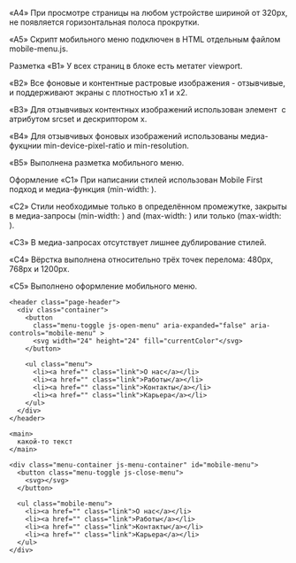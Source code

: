 



«A4» При просмотре страницы на любом устройстве шириной от 320px, не появляется горизонтальная полоса прокрутки.

«A5» Скрипт мобильного меню подключен в HTML отдельным файлом mobile-menu.js.

Разметка
«B1» У всех страниц в блоке <head> есть метатег viewport.

«B2» Все фоновые и контентные растровые изображения - отзывчивые, и поддерживают экраны с плотностью x1 и x2.

«B3» Для отзывчивых контентных изображений использован элемент <img> с атрибутом srcset и дескриптором x.

«B4» Для отзывчивых фоновых изображений использованы медиа-фукцнии min-device-pixel-ratio и min-resolution.

«B5» Выполнена разметка мобильного меню.

Оформление
«C1» При написании стилей использован Mobile First подход и медиа-функция (min-width: ).

«C2» Стили необходимые только в определённом промежутке, закрыты в медиа-запросы (min-width: ) and (max-width: ) или только (max-width: ).

«C3» В медиа-запросах отсутствует лишнее дублирование стилей.

«C4» Вёрстка выполнена относительно трёх точек перелома: 480px, 768px и 1200px.

«C5» Выполнено оформление мобильного меню.




    <header class="page-header">
      <div class="container">
        <button
          class="menu-toggle js-open-menu" aria-expanded="false" aria-controls="mobile-menu" >
          <svg width="24" height="24" fill="currentColor"</svg>
        </button>

        <ul class="menu">
          <li><a href="" class="link">О нас</a></li>
          <li><a href="" class="link">Работы</a></li>
          <li><a href="" class="link">Контакты</a></li>
          <li><a href="" class="link">Карьера</a></li>
        </ul>
      </div>
    </header>

    <main>
      какой-то текст
    </main>

    <div class="menu-container js-menu-container" id="mobile-menu">
      <button class="menu-toggle js-close-menu">
        <svg></svg>
      </button>

      <ul class="mobile-menu">
        <li><a href="" class="link">О нас</a></li>
        <li><a href="" class="link">Работы</a></li>
        <li><a href="" class="link">Контакты</a></li>
        <li><a href="" class="link">Карьера</a></li>
      </ul>
    </div>